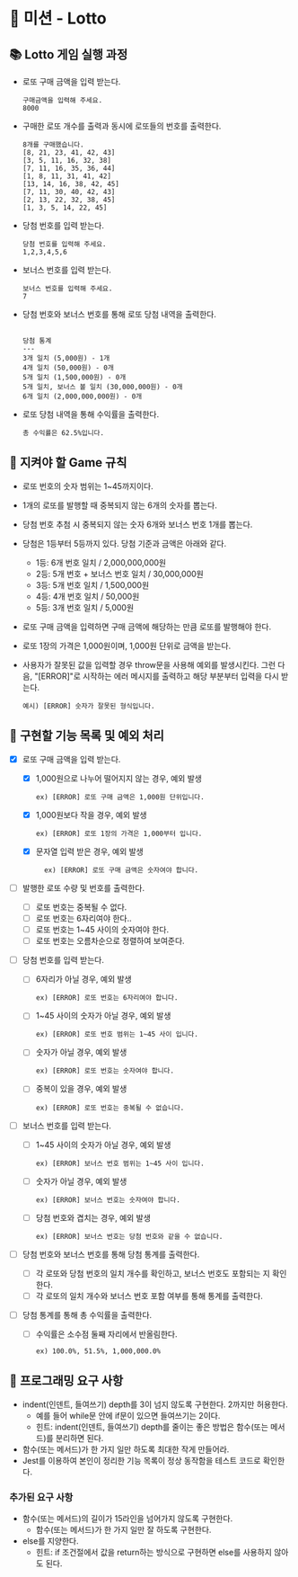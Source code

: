 # 🎱 미션 - Lotto

## 📚 Lotto 게임 실행 과정

- 로또 구매 금액을 입력 받는다.

  ```
  구매금액을 입력해 주세요.
  8000
  ```

- 구매한 로또 개수를 출력과 동시에 로또들의 번호를 출력한다.

  ```
  8개를 구매했습니다.
  [8, 21, 23, 41, 42, 43]
  [3, 5, 11, 16, 32, 38]
  [7, 11, 16, 35, 36, 44]
  [1, 8, 11, 31, 41, 42]
  [13, 14, 16, 38, 42, 45]
  [7, 11, 30, 40, 42, 43]
  [2, 13, 22, 32, 38, 45]
  [1, 3, 5, 14, 22, 45]
  ```

- 당첨 번호를 입력 받는다.

  ```
  당첨 번호를 입력해 주세요.
  1,2,3,4,5,6
  ```

- 보너스 번호를 입력 받는다.

  ```
  보너스 번호를 입력해 주세요.
  7
  ```

- 당첨 번호와 보너스 번호를 통해 로또 당첨 내역을 출력한다.

  ```

  당첨 통계
  ---
  3개 일치 (5,000원) - 1개
  4개 일치 (50,000원) - 0개
  5개 일치 (1,500,000원) - 0개
  5개 일치, 보너스 볼 일치 (30,000,000원) - 0개
  6개 일치 (2,000,000,000원) - 0개
  ```

- 로또 당첨 내역을 통해 수익률을 출력한다.

  ```
  총 수익률은 62.5%입니다.
  ```

## 🚨 지켜야 할 Game 규칙

- 로또 번호의 숫자 범위는 1~45까지이다.
- 1개의 로또를 발행할 때 중복되지 않는 6개의 숫자를 뽑는다.
- 당첨 번호 추첨 시 중복되지 않는 숫자 6개와 보너스 번호 1개를 뽑는다.
- 당첨은 1등부터 5등까지 있다. 당첨 기준과 금액은 아래와 같다.
  - 1등: 6개 번호 일치 / 2,000,000,000원
  - 2등: 5개 번호 + 보너스 번호 일치 / 30,000,000원
  - 3등: 5개 번호 일치 / 1,500,000원
  - 4등: 4개 번호 일치 / 50,000원
  - 5등: 3개 번호 일치 / 5,000원
- 로또 구매 금액을 입력하면 구매 금액에 해당하는 만큼 로또를 발행해야 한다.
- 로또 1장의 가격은 1,000원이며, 1,000원 단위로 금액을 받는다.
- 사용자가 잘못된 값을 입력할 경우 throw문을 사용해 예외를 발생시킨다. 그런 다음, "[ERROR]"로 시작하는 에러 메시지를 출력하고 해당 부분부터 입력을 다시 받는다.

  ```
  예시) [ERROR] 숫자가 잘못된 형식입니다.
  ```

## 🚀 구현할 기능 목록 및 예외 처리

- [x] 로또 구매 금액을 입력 받는다.
  - [x] 1,000원으로 나누어 떨어지지 않는 경우, 예외 발생
    ```
    ex) [ERROR] 로또 구매 금액은 1,000원 단위입니다.
    ```
  - [x] 1,000원보다 작을 경우, 예외 발생
    ```
    ex) [ERROR] 로또 1장의 가격은 1,000부터 입니다.
    ```
  - [x] 문자열 입력 받은 경우, 예외 발생
    ```
      ex) [ERROR] 로또 구매 금액은 숫자여야 합니다.
    ```
- [ ] 발행한 로또 수량 및 번호를 출력한다.
  - [ ] 로또 번호는 중복될 수 없다.
  - [ ] 로또 번호는 6자리여야 한다..
  - [ ] 로또 번호는 1~45 사이의 숫자여야 한다.
  - [ ] 로또 번호는 오름차순으로 정렬하여 보여준다.
- [ ] 당첨 번호를 입력 받는다.

  - [ ] 6자리가 아닐 경우, 예외 발생
    ```
    ex) [ERROR] 로또 번호는 6자리여야 합니다.
    ```
  - [ ] 1~45 사이의 숫자가 아닐 경우, 예외 발생
    ```
    ex) [ERROR] 로또 번호 범위는 1~45 사이 입니다.
    ```
  - [ ] 숫자가 아닐 경우, 예외 발생
    ```
    ex) [ERROR] 로또 번호는 숫자여야 합니다.
    ```
  - [ ] 중복이 있을 경우, 예외 발생
    ```
    ex) [ERROR] 로또 번호는 중복될 수 없습니다.
    ```

- [ ] 보너스 번호를 입력 받는다.
  - [ ] 1~45 사이의 숫자가 아닐 경우, 예외 발생
    ```
    ex) [ERROR] 보너스 번호 범위는 1~45 사이 입니다.
    ```
  - [ ] 숫자가 아닐 경우, 예외 발생
    ```
    ex) [ERROR] 보너스 번호는 숫자여야 합니다.
    ```
  - [ ] 당첨 번호와 겹치는 경우, 예외 발생
    ```
    ex) [ERROR] 보너스 번호는 당첨 번호와 같을 수 없습니다.
    ```
- [ ] 당첨 번호와 보너스 번호를 통해 당첨 통계를 출력한다.

  - [ ] 각 로또와 당첨 번호의 일치 개수를 확인하고, 보너스 번호도 포함되는 지 확인한다.
  - [ ] 각 로또의 일치 개수와 보너스 번호 포함 여부를 통해 통계를 출력한다.

- [ ] 당첨 통계를 통해 총 수익률을 출력한다.
  - [ ] 수익률은 소수점 둘째 자리에서 반올림한다.
    ```
    ex) 100.0%, 51.5%, 1,000,000.0%
    ```

## 🎯 프로그래밍 요구 사항

- indent(인덴트, 들여쓰기) depth를 3이 넘지 않도록 구현한다. 2까지만 허용한다.
  - 예를 들어 while문 안에 if문이 있으면 들여쓰기는 2이다.
  - 힌트: indent(인덴트, 들여쓰기) depth를 줄이는 좋은 방법은 함수(또는 메서드)를 분리하면 된다.
- 함수(또는 메서드)가 한 가지 일만 하도록 최대한 작게 만들어라.
- Jest를 이용하여 본인이 정리한 기능 목록이 정상 동작함을 테스트 코드로 확인한다.

### 추가된 요구 사항

- 함수(또는 메서드)의 길이가 15라인을 넘어가지 않도록 구현한다.
  - 함수(또는 메서드)가 한 가지 일만 잘 하도록 구현한다.
- else를 지양한다.
  - 힌트: if 조건절에서 값을 return하는 방식으로 구현하면 else를 사용하지 않아도 된다.
